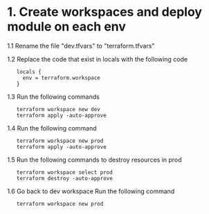 # 1. Create workspaces and deploy module on each env
1.1 Rename the file "dev.tfvars" to "terraform.tfvars"

1.2 Replace the code that exist in locals with the following code
```
   locals {
     env = terraform.workspace
   }
```
1.3 Run the following commands
```
   terraform workspace new dev
   terraform apply -auto-approve
```

1.4 Run the following command
```
   terraform workspace new prod
   terraform apply -auto-approve
```

1.5 Run the following commands to destroy resources in prod
```
   terraform workspace select prod
   terraform destroy -auto-approve
```

1.6 Go back to dev workspace
Run the following command
```
   terraform workspace new prod
```